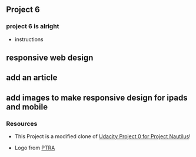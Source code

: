 ## Project 6

### project 6 is alright

* instructions
## responsive web design
## add an article
## add images to make responsive design for ipads and mobile
### Resources

* This Project is a modified clone of [Udacity Project 0 for Project Nautilus](https://github.com/udacity/project-nautilus-project-0)!


* Logo from 
[PTRA](https://pixabay.com/en/logo-origami-bird-flying-blue-1913689/)

